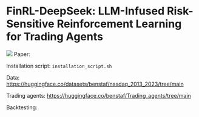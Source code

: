 # FinRL-DeepSeek: LLM-Infused Risk-Sensitive Reinforcement Learning for Trading Agents
[![](https://dcbadge.limes.pink/api/server/ekrySuRBf4)](https://discord.gg/ekrySuRBf4)
Paper: 

Installation script: `installation_script.sh`

Data: https://huggingface.co/datasets/benstaf/nasdaq_2013_2023/tree/main

Trading agents: https://huggingface.co/benstaf/Trading_agents/tree/main

Backtesting: 
